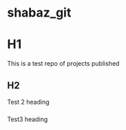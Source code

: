 # shabaz_git

# H1

This is a test repo of projects published 

## H2 

Test 2 heading

### 

Test3 heading
